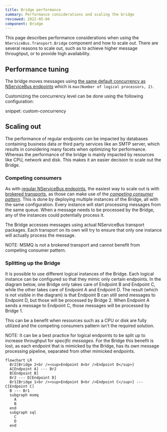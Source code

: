 ```yaml
---
title: Bridge performance
summary: Performance considerations and scaling the bridge
reviewed: 2022-05-04
component: Bridge
---
```

This page describes performance considerations when using the `NServiceBus.Transport.Bridge` component and how to scale out. There are several reasons to scale out, such as to achieve higher message throughput, or to provide high availability.

## Performance tuning

The bridge moves messages using [the same default concurrency as NServiceBus endpoints](/nservicebus/operations/tuning.md#configuring-concurrency-limit) which is `max(Number of logical processors, 2)`.

Customizing the concurrency level can be done using the following configuration:

snippet: custom-concurrency

## Scaling out

The performance of regular endpoints can be impacted by databases containing business data or third party services like an SMTP server, which results in considering many facets when optimizing for performance. Whereas the performance of the bridge is mainly impacted by resources like CPU, network and disk. This makes it an easier decision to scale out the Bridge.

### Competing consumers

As with [regular NServiceBus endpoints](/nservicebus/architecture/scaling.md#scaling-out-to-multiple-nodes-competing-consumers), the easiest way to scale out is with [brokered transports](/transports/types.md#broker-transports), as those can make use of the *[competing consumer pattern](https://www.enterpriseintegrationpatterns.com/patterns/messaging/CompetingConsumers.html)*. This is done by deploying multiple instances of the Bridge, all with the same configuration. Every instance will start processing messages from the same queue. When a message needs to be processed by the Bridge, any of the instances could potentially process it.

The Bridge accesses messages using actual NServiceBus transport packages. Each transport on its own will try to ensure that only one instance will actually process the message.

NOTE: MSMQ is not a brokered transport and cannot benefit from competing consumer pattern.

### Splitting up the Bridge

It is possible to use different logical instances of the Bridge. Each logical instance can be configured so that they mimic only certain endpoints. In the diagram below, one Bridge only takes care of Endpoint B and Endpoint C, while the other takes care of Endpoint A and Endpoint D. The result (which is not visible in the diagram) is that Endpoint B can still send messages to Endpoint D, but those will be processed by Bridge 2. When Endpoint A sends a message to Endpoint C, those messages will be processed by Bridge 1.

This can be a benefit when resources such as a CPU or disk are fully utilized and the competing consumers pattern isn't the required solution.

NOTE: It can be a best practice for logical endpoints to be split up to increase throughput for *specific messages*. For the Bridge this benefit is lost, as each endpoint that is mimicked by the Bridge, has its own message processing pipeline, separated from other mimicked endpoints.



```mermaid
flowchart LR
  Br2[Bridge 2<br /><sup>Endpoint A<br />Endpoint D</sup>]
  A[Endpoint A] --- Br2
  B[Endpoint B]
  Br2 --- D[Endpoint D]
  Br1[Bridge 1<br /><sup>Endpoint B<br />Endpoint C</sup>] --- C[Endpoint C]
  B --- Br1
  subgraph msmq
    A
    B
  end
  subgraph sql
    C
    D
  end
```
